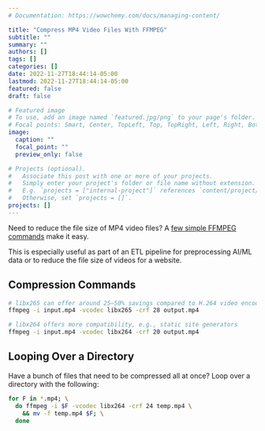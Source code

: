 ```yaml
---
# Documentation: https://wowchemy.com/docs/managing-content/

title: "Compress MP4 Video Files With FFMPEG"
subtitle: ""
summary: ""
authors: []
tags: []
categories: []
date: 2022-11-27T18:44:14-05:00
lastmod: 2022-11-27T18:44:14-05:00
featured: false
draft: false

# Featured image
# To use, add an image named `featured.jpg/png` to your page's folder.
# Focal points: Smart, Center, TopLeft, Top, TopRight, Left, Right, BottomLeft, Bottom, BottomRight.
image:
  caption: ""
  focal_point: ""
  preview_only: false

# Projects (optional).
#   Associate this post with one or more of your projects.
#   Simply enter your project's folder or file name without extension.
#   E.g. `projects = ["internal-project"]` references `content/project/deep-learning/index.md`.
#   Otherwise, set `projects = []`.
projects: []
---
```


Need to reduce the file size of MP4 video files?
A [few simple FFMPEG commands](https://unix.stackexchange.com/a/38380) make it easy.

This is especially useful as part of an ETL pipeline for preprocessing AI/ML data or to reduce the file size of videos for a website.

## Compression Commands

```bash
# libx265 can offer around 25–50% savings compared to H.264 video encoded with libx264
ffmpeg -i input.mp4 -vcodec libx265 -crf 28 output.mp4

# libx264 offers more compatibility, e.g., static site generators
ffmpeg -i input.mp4 -vcodec libx264 -crf 20 output.mp4
```

## Looping Over a Directory

Have a bunch of files that need to be compressed all at once?
Loop over a directory with the following:

```bash
for F in *.mp4; \
  do ffmpeg -i $F -vcodec libx264 -crf 24 temp.mp4 \
    && mv -f temp.mp4 $F; \
  done
```
